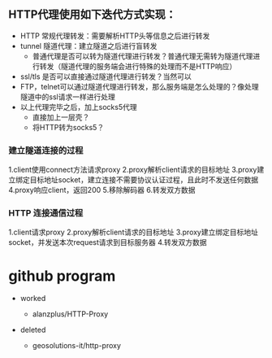 
## HTTP代理使用如下迭代方式实现：
* HTTP 常规代理转发：需要解析HTTP头等信息之后进行转发
* tunnel 隧道代理：建立隧道之后进行盲转发
    - 普通代理是否可以转为隧道代理进行转发？普通代理无需转为隧道代理进行转发（隧道代理的服务端会进行特殊的处理而不是HTTP响应）
* ssl/tls 是否可以直接通过隧道代理进行转发？当然可以
* FTP，telnet可以通过隧道代理进行转发，那么服务端是怎么处理的？像处理隧道中的ssl请求一样进行处理
* 以上代理完毕之后，加上socks5代理
    - 直接加上一层壳？
    - 将HTTP转为socks5？

### 建立隧道连接的过程
1.client使用connect方法请求proxy
2.proxy解析client请求的目标地址
3.proxy建立绑定目标地址socket，建立连接不需要协议认证过程，且此时不发送任何数据
4.proxy响应client，返回200
5.移除解码器
6.转发双方数据

### HTTP 连接通信过程
1.client请求proxy
2.proxy解析client请求的目标地址
3.proxy建立绑定目标地址socket，并发送本次request请求到目标服务器
4.转发双方数据

# github program

* worked
    - alanzplus/HTTP-Proxy


* deleted
    - geosolutions-it/http-proxy
    
